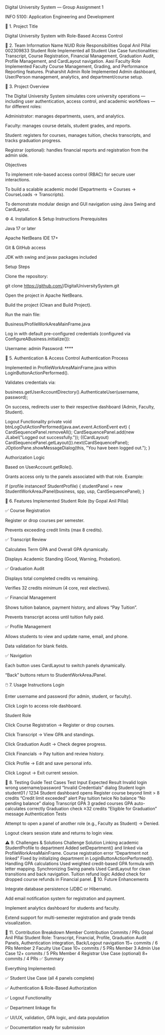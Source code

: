 Digital University System — Group Assignment 1

INFO 5100: Application Engineering and Development

🏫 1. Project Title

Digital University System with Role-Based Access Control

👥 2. Team Information
Name	NUID	Role	Responsibilities
Gopal Anil Pillai	002309833	Student Role	Implemented all Student Use Case functionalities: Transcript, Course Registration, Financial Management, Graduation Audit, Profile Management, and CardLayout navigation.
Aasi	Faculty Role	Implemented Faculty Course Management, Grading, and Performance Reporting features.
Praharshit	Admin Role	Implemented Admin dashboard, User/Person management, analytics, and department/course setup.

🎯 3. Project Overview

The Digital University System simulates core university operations — including user authentication, access control, and academic workflows — for different roles:

Administrator: manages departments, users, and analytics.

Faculty: manages course details, student grades, and reports.

Student: registers for courses, manages tuition, checks transcripts, and tracks graduation progress.

Registrar (optional): handles financial reports and registration from the admin side.

Objectives

To implement role-based access control (RBAC) for secure user interactions.

To build a scalable academic model (Departments → Courses → CourseLoads → Transcripts).

To demonstrate modular design and GUI navigation using Java Swing and CardLayout.

⚙️ 4. Installation & Setup Instructions
Prerequisites

Java 17 or later

Apache NetBeans IDE 17+

Git & GitHub access

JDK with swing and javax packages included

Setup Steps

Clone the repository:

git clone https://github.com/<your-group-repo>/DigitalUniversitySystem.git


Open the project in Apache NetBeans.

Build the project (Clean and Build Project).

Run the main file:

Business/ProfileWorkAreaMainFrame.java


Log in with default pre-configured credentials (configured via ConfigureABusiness.initialize()):

Username: admin
Password: ****

🔐 5. Authentication & Access Control
Authentication Process

Implemented in ProfileWorkAreaMainFrame.java within LoginButtonActionPerformed().

Validates credentials via:

business.getUserAccountDirectory().AuthenticateUser(username, password);


On success, redirects user to their respective dashboard (Admin, Faculty, Student).

Logout Functionality
private void btnLogOutActionPerformed(java.awt.event.ActionEvent evt) {
    CardSequencePanel.removeAll();
    CardSequencePanel.add(new JLabel("Logged out successfully."));
    ((CardLayout) CardSequencePanel.getLayout()).next(CardSequencePanel);
    JOptionPane.showMessageDialog(this, "You have been logged out.");
}

Authorization Logic

Based on UserAccount.getRole().

Grants access only to the panels associated with that role.
Example:

if (profile instanceof StudentProfile) {
    studentPanel = new StudentWorkAreaJPanel(business, spp, usp, CardSequencePanel);
}

🧩 6. Features Implemented
Student Role (by Gopal Anil Pillai)

✅ Course Registration

Register or drop courses per semester.

Prevents exceeding credit limits (max 8 credits).

✅ Transcript Review

Calculates Term GPA and Overall GPA dynamically.

Displays Academic Standing (Good, Warning, Probation).

✅ Graduation Audit

Displays total completed credits vs remaining.

Verifies 32 credits minimum (4 core, rest electives).

✅ Financial Management

Shows tuition balance, payment history, and allows “Pay Tuition”.

Prevents transcript access until tuition fully paid.

✅ Profile Management

Allows students to view and update name, email, and phone.

Data validation for blank fields.

✅ Navigation

Each button uses CardLayout to switch panels dynamically.

“Back” buttons return to StudentWorkAreaJPanel.

🖱️ 7. Usage Instructions
Login

Enter username and password (for admin, student, or faculty).

Click Login to access role dashboard.

Student Role

Click Course Registration → Register or drop courses.

Click Transcript → View GPA and standings.

Click Graduation Audit → Check degree progress.

Click Financials → Pay tuition and review history.

Click Profile → Edit and save personal info.

Click Logout → Exit current session.

🧪 8. Testing Guide
Test Cases
Test	Input	Expected Result
Invalid login	wrong username/password	“Invalid Credentials” dialog
Student login	student01 / 1234	Student dashboard opens
Register course beyond limit	> 8 credits	“Credit limit exceeded” alert
Pay tuition twice	No balance	“No pending balance” dialog
Transcript GPA	3 graded courses	GPA auto-calculates correctly
Graduation check	≥32 credits	“Eligible for Graduation” message
Authentication Tests

Attempt to open a panel of another role (e.g., Faculty as Student) → Denied.

Logout clears session state and returns to login view.

⚠️ 9. Challenges & Solutions
Challenge	Solution
Linking academic StudentProfile to department	Added setDepartment() and linked via ProfileWorkAreaMainFrame.
Course registration error “Department not linked”	Fixed by initializing department in LoginButtonActionPerformed().
Handling GPA calculations	Used weighted credit-based GPA formula with letter mapping.
Synchronizing Swing panels	Used CardLayout for clean transitions and back navigation.
Tuition refund logic	Added check for dropped course refunds in Financial panel.
🚀 10. Future Enhancements

Integrate database persistence (JDBC or Hibernate).

Add email notification system for registration and payment.

Implement analytics dashboard for students and faculty.

Extend support for multi-semester registration and grade trends visualization.

🤝 11. Contribution Breakdown
Member	Contribution	Commits / PRs
Gopal Anil Pillai	Student Role: Transcript, Financial, Profile, Graduation Audit Panels, Authentication integration, Back/Logout navigation	15+ commits / 6 PRs
Member 2	Faculty Use Case	10+ commits / 5 PRs
Member 3	Admin Use Case	12+ commits / 5 PRs
Member 4	Registrar Use Case (optional)	8+ commits / 4 PRs
✅ Summary

Everything Implemented:

✅ Student Use Case (all 4 panels complete)

✅ Authentication & Role-Based Authorization

✅ Logout Functionality

✅ Department linkage fix

✅ UI/UX, validation, GPA logic, and data population

✅ Documentation ready for submission
